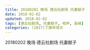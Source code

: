 ```yaml
---
title: 20180202 晚场 德云社剧场 托妻献子
date: 2018-02-02
updated: 2018-02-02
tags: [德云社剧场, 托妻献子, 相声, 高峰] 
categories: (2017)丁酉年场次 
---
```

20180202 晚场 德云社剧场 托妻献子

